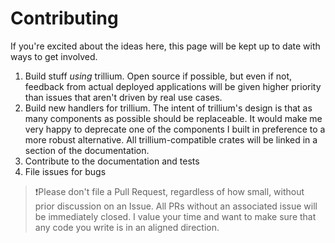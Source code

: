 # Contributing

If you're excited about the ideas here, this page will be kept up to date with ways to get involved.

1. Build stuff _using_ trillium. Open source if possible, but even if not, feedback from actual deployed applications will be given higher priority than issues that aren't driven by real use cases.
2. Build new handlers for trillium. The intent of trillium's design is that as many components as possible should be replaceable. It would make me very happy to deprecate one of the components I built in preference to a more robust alternative. All trillium-compatible crates will be linked in a section of the documentation.
3. Contribute to the documentation and tests
4. File issues for bugs

> ❗Please don't file a Pull Request, regardless of how small, without prior discussion on an Issue. All PRs without an associated issue will be immediately closed. I value your time and want to make sure that any code you write is in an aligned direction.
